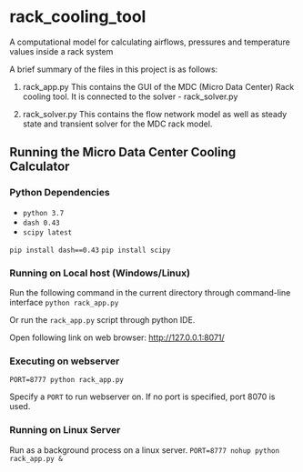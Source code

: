 # rack_cooling_tool
A computational model for calculating airflows, pressures and temperature values inside a rack system

A brief summary of the files in this project is as follows:

1. rack_app.py
This contains the GUI of the MDC (Micro Data Center) Rack cooling tool. It is connected to the solver - rack_solver.py

2. rack_solver.py
This contains the flow network model as well as steady state and transient solver for the MDC rack model.

## Running the Micro Data Center Cooling Calculator

### Python Dependencies
* `python 3.7`
* `dash 0.43`
* `scipy latest`

`pip install dash==0.43`
`pip install scipy`

### Running on Local host (Windows/Linux)
Run the following command in the current directory through command-line interface
`python rack_app.py`

Or run the `rack_app.py` script through python IDE.

Open following link on web browser:
http://127.0.0.1:8071/

### Executing on webserver
`PORT=8777 python rack_app.py`

Specify a `PORT` to run webserver on. If no port is specified, port 8070 is
used.

### Running on Linux Server 
Run as a background process on a linux server.
`PORT=8777 nohup python rack_app.py &`
